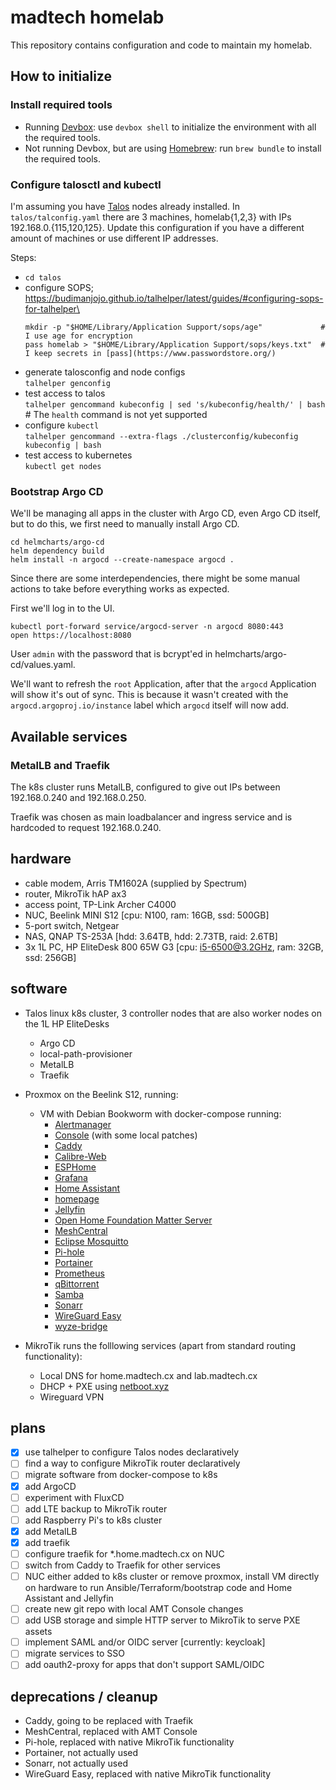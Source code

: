 # madtech homelab

This repository contains configuration and code to maintain my homelab.

## How to initialize

### Install required tools

- Running [Devbox](https://www.jetify.com/devbox): use `devbox shell` to initialize the environment with all the required tools.
- Not running Devbox, but are using [Homebrew](https://brew.sh/): run `brew bundle` to install the required tools.

### Configure talosctl and kubectl

I'm assuming you have [Talos](https://www.talos.dev/) nodes already installed. In `talos/talconfig.yaml`
there are 3 machines, homelab{1,2,3} with IPs 192.168.0.{115,120,125}. Update this configuration
if you have a different amount of machines or use different IP addresses.

Steps:

- `cd talos`
- configure SOPS; https://budimanjojo.github.io/talhelper/latest/guides/#configuring-sops-for-talhelper\
  ```
  mkdir -p "$HOME/Library/Application Support/sops/age"             # I use age for encryption
  pass homelab > "$HOME/Library/Application Support/sops/keys.txt"  # I keep secrets in [pass](https://www.passwordstore.org/)
  ```
- generate talosconfig and node configs\
  `talhelper genconfig`
- test access to talos\
  `talhelper gencommand kubeconfig | sed 's/kubeconfig/health/' | bash`  # The `health` command is not yet supported
- configure `kubectl`\
  `talhelper gencommand --extra-flags ./clusterconfig/kubeconfig kubeconfig | bash`
- test access to kubernetes\
  `kubectl get nodes`

### Bootstrap Argo CD

We'll be managing all apps in the cluster with Argo CD, even Argo CD itself, but to do this, we first need to manually install Argo CD.

```
cd helmcharts/argo-cd
helm dependency build
helm install -n argocd --create-namespace argocd .
```

Since there are some interdependencies, there might be some manual actions to take before everything works as expected.

First we'll log in to the UI.

```
kubectl port-forward service/argocd-server -n argocd 8080:443
open https://localhost:8080
```

User `admin` with the password that is bcrypt'ed in helmcharts/argo-cd/values.yaml.

We'll want to refresh the `root` Application, after that the `argocd` Application will show it's out of sync. This is because
it wasn't created with the `argocd.argoproj.io/instance` label which `argocd` itself will now add.

## Available services

### MetalLB and Traefik

The k8s cluster runs MetalLB, configured to give out IPs between 192.168.0.240 and 192.168.0.250.

Traefik was chosen as main loadbalancer and ingress service and is hardcoded to request 192.168.0.240.

## hardware

- cable modem, Arris TM1602A (supplied by Spectrum)
- router, MikroTik hAP ax3
- access point, TP-Link Archer C4000
- NUC, Beelink MINI S12 [cpu: N100, ram: 16GB, ssd: 500GB]
- 5-port switch, Netgear
- NAS, QNAP TS-253A [hdd: 3.64TB, hdd: 2.73TB, raid: 2.6TB]
- 3x 1L PC, HP EliteDesk 800 65W G3 [cpu: i5-6500@3.2GHz, ram: 32GB, ssd: 256GB]

## software

- Talos linux k8s cluster, 3 controller nodes that are also worker nodes on the 1L HP EliteDesks
  - Argo CD
  - local-path-provisioner
  - MetalLB
  - Traefik

- Proxmox on the Beelink S12, running:
    - VM with Debian Bookworm with docker-compose running:
      - [Alertmanager](https://prometheus.io/docs/alerting/latest/alertmanager/)
      - [Console](https://github.com/device-management-toolkit/console) (with some local patches)
      - [Caddy](https://caddyserver.com/)
      - [Calibre-Web](https://github.com/janeczku/calibre-web)
      - [ESPHome](https://esphome.io/)
      - [Grafana](https://grafana.com/)
      - [Home Assistant](https://www.home-assistant.io/)
      - [homepage](https://gethomepage.dev/)
      - [Jellyfin](https://jellyfin.org/)
      - [Open Home Foundation Matter Server](https://github.com/home-assistant-libs/python-matter-server)
      - [MeshCentral](https://meshcentral.com/)
      - [Eclipse Mosquitto](https://mosquitto.org/)
      - [Pi-hole](https://pi-hole.net/)
      - [Portainer](https://www.portainer.io/)
      - [Prometheus](https://prometheus.io/)
      - [qBittorrent](https://www.qbittorrent.org/)
      - [Samba](https://github.com/dperson/samba)
      - [Sonarr](https://sonarr.tv/)
      - [WireGuard Easy](https://github.com/wg-easy/wg-easy)
      - [wyze-bridge](https://github.com/mrlt8/docker-wyze-bridge)

- MikroTik runs the folllowing services (apart from standard routing functionality):
  - Local DNS for home.madtech.cx and lab.madtech.cx
  - DHCP + PXE using [netboot.xyz](https://netboot.xyz/)
  - Wireguard VPN

## plans

- [x] use talhelper to configure Talos nodes declaratively
- [ ] find a way to configure MikroTik router declaratively
- [ ] migrate software from docker-compose to k8s
- [x] add ArgoCD
- [ ] experiment with FluxCD
- [ ] add LTE backup to MikroTik router
- [ ] add Raspberry Pi's to k8s cluster
- [x] add MetalLB
- [x] add traefik
- [ ] configure traefik for *.home.madtech.cx on NUC
- [ ] switch from Caddy to Traefik for other services
- [ ] NUC either added to k8s cluster or remove proxmox, install VM directly on hardware to run Ansible/Terraform/bootstrap code and Home Assistant and Jellyfin
- [ ] create new git repo with local AMT Console changes
- [ ] add USB storage and simple HTTP server to MikroTik to serve PXE assets
- [ ] implement SAML and/or OIDC server [currently: keycloak]
- [ ] migrate services to SSO
- [ ] add oauth2-proxy for apps that don't support SAML/OIDC

## deprecations / cleanup
- Caddy, going to be replaced with Traefik
- MeshCentral, replaced with AMT Console
- Pi-hole, replaced with native MikroTik functionality
- Portainer, not actually used
- Sonarr, not actually used
- WireGuard Easy, replaced with native MikroTik functionality
